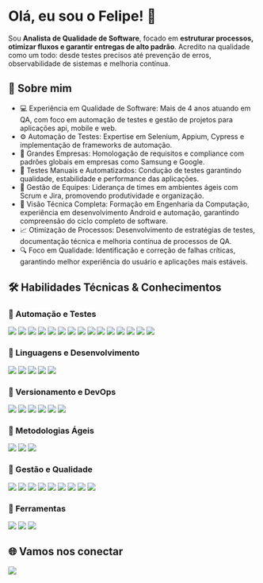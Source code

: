 # Olá, eu sou o Felipe! 👋

Sou **Analista de Qualidade de Software**, focado em **estruturar processos, otimizar fluxos e garantir entregas de alto padrão**.
Acredito na qualidade como um todo: desde testes precisos até prevenção de erros, observabilidade de sistemas e melhoria contínua.

## 📝 Sobre mim

- 💻 Experiência em Qualidade de Software: Mais de 4 anos atuando em QA, com foco em automação de testes e gestão de projetos para aplicações api, mobile e web.  
- ⚙️ Automação de Testes: Expertise em Selenium, Appium, Cypress e implementação de frameworks de automação.  
- 🏢 Grandes Empresas: Homologação de requisitos e compliance com padrões globais em empresas como Samsung e Google.  
- 📝 Testes Manuais e Automatizados: Condução de testes garantindo qualidade, estabilidade e performance das aplicações.  
- 👥 Gestão de Equipes: Liderança de times em ambientes ágeis com Scrum e Jira, promovendo produtividade e organização.  
- 🎯 Visão Técnica Completa: Formação em Engenharia da Computação, experiência em desenvolvimento Android e automação, garantindo compreensão do ciclo completo de software.  
- 📈 Otimização de Processos: Desenvolvimento de estratégias de testes, documentação técnica e melhoria contínua de processos de QA.  
- 🔍 Foco em Qualidade: Identificação e correção de falhas críticas, garantindo melhor experiência do usuário e aplicações mais estáveis.

## 🛠️ Habilidades Técnicas & Conhecimentos

### 🔹 Automação e Testes
<p>
  <img src="https://img.shields.io/badge/Selenium-43B02A?style=flat&logo=selenium&logoColor=white"/>
  <img src="https://img.shields.io/badge/Appium-6800FF?style=flat&logo=appium&logoColor=white"/>
  <img src="https://img.shields.io/badge/Cypress-17202C?style=flat&logo=cypress&logoColor=white"/>
  <img src="https://img.shields.io/badge/Playwright-2EAD33?style=flat&logo=playwright&logoColor=white"/>
  <img src="https://img.shields.io/badge/Robot%20Framework-000000?style=flat"/>
  <img src="https://img.shields.io/badge/BDD-FF4500?style=flat"/>
  <img src="https://img.shields.io/badge/Gherkin-228B22?style=flat"/>
  <img src="https://img.shields.io/badge/Testes%20Exploratórios-4682B4?style=flat"/>
  <img src="https://img.shields.io/badge/Testes%20de%20Regressão-4169E1?style=flat"/>
  <img src="https://img.shields.io/badge/Testes%20de%20Caixa%20Preta-000000?style=flat&logoColor=white"/>
  <img src="https://img.shields.io/badge/Testes%20Mobile-FF69B4?style=flat"/>
  <img src="https://img.shields.io/badge/Testes%20Web-1E90FF?style=flat"/>
  <img src="https://img.shields.io/badge/Testes%20API-9400D3?style=flat"/>
  <img src="https://img.shields.io/badge/CodeceptJS-FF2D20?style=flat"/>
  <img src="https://img.shields.io/badge/REST%20Assured-008000?style=flat"/>
</p>

### 🔹 Linguagens e Desenvolvimento
<p>
  <img src="https://img.shields.io/badge/Java-007396?style=flat&logo=openjdk&logoColor=white"/>
  <img src="https://img.shields.io/badge/JavaScript-F7DF1E?style=flat&logo=javascript&logoColor=black"/>
  <img src="https://img.shields.io/badge/Kotlin-0095D5?style=flat&logo=kotlin&logoColor=white"/>
  <img src="https://img.shields.io/badge/Python-3776AB?style=flat&logo=python&logoColor=white"/>
  <img src="https://img.shields.io/badge/Android-3DDC84?style=flat&logo=android&logoColor=white"/>
</p>

### 🔹 Versionamento e DevOps
<p>
  <img src="https://img.shields.io/badge/Git-F05032?style=flat&logo=git&logoColor=white"/>
  <img src="https://img.shields.io/badge/GitHub-181717?style=flat&logo=github&logoColor=white"/>
  <img src="https://img.shields.io/badge/GitLab-FC6D26?style=flat&logo=gitlab&logoColor=white"/>
  <img src="https://img.shields.io/badge/DevOps-0078D7?style=flat&logo=azuredevops&logoColor=white"/>
  <img src="https://img.shields.io/badge/CI/CD-228B22?style=flat"/>
  <img src="https://img.shields.io/badge/Integração%20Contínua-4682B4?style=flat"/>
</p>

### 🔹 Metodologias Ágeis
<p>
  <img src="https://img.shields.io/badge/SCRUM-6DB33F?style=flat"/>
  <img src="https://img.shields.io/badge/Kanban-FFB300?style=flat"/>
  <img src="https://img.shields.io/badge/Metodologias%20Ágeis-008080?style=flat"/>
</p>

### 🔹 Gestão e Qualidade
<p>
  <img src="https://img.shields.io/badge/Gestão%20de%20Testes%20de%20Software-2F4F4F?style=flat"/>
  <img src="https://img.shields.io/badge/Homologação%20de%20Requisitos-191970?style=flat"/>
  <img src="https://img.shields.io/badge/Controle%20de%20Qualidade-8B0000?style=flat"/>
  <img src="https://img.shields.io/badge/Liderança%20de%20Equipes-000080?style=flat"/>
  <img src="https://img.shields.io/badge/Gestão%20de%20Cronograma-708090?style=flat"/>
  <img src="https://img.shields.io/badge/Análise%20de%20Riscos-B22222?style=flat"/>
  <img src="https://img.shields.io/badge/Documentação%20Técnica-800080?style=flat"/>
  <img src="https://img.shields.io/badge/Compliance-191970?style=flat"/>
  <img src="https://img.shields.io/badge/Padrões%20de%20Qualidade-8B4513?style=flat"/>
</p>

### 🔹 Ferramentas
<p>
  <img src="https://img.shields.io/badge/Jira-0052CC?style=flat&logo=jira&logoColor=white"/>
  <img src="https://img.shields.io/badge/Trello-026AA7?style=flat&logo=trello&logoColor=white"/>
  <img src="https://img.shields.io/badge/Postman-FF6C37?style=flat&logo=postman&logoColor=white"/>
</p>

## 🌐 Vamos nos conectar
<p>
  <a href="https://www.linkedin.com/in/felipe-borges-farah-5a555293/" target="_blank">
    <img src="https://img.shields.io/badge/LinkedIn-0A66C2?style=flat&logo=linkedin&logoColor=white"/>
  </a>
</p>








